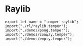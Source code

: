 # Raylib

    export let name = "temper-raylib";
    import("./rl/raylib.temper");
    import("./demos/pong.temper");
    import("./demos/conway.temper");
    import("./demos/empty.temper");
    